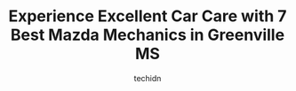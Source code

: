 ---
layout: ampstory
image: https://images.unsplash.com/photo-1618157176697-1bdb104f2896?ixlib=rb-4.0.3&ixid=MnwxMjA3fDB8MHxwaG90by1wYWdlfHx8fGVufDB8fHx8&auto=format&fit=crop&w=640&h=853&q=80
author: techidn
featured: false
description: Looking for reliable and skilled Mazda Mechanic in Greenville MS, USA? Your search ends here with the 7 best Mazda Mechanic in town. With their expertise and commitment to delivering excepti
title: Experience Excellent Car Care with 7 Best Mazda Mechanics in Greenville MS
cover:
   title: Experience Excellent Car Care with 7 Best Mazda Mechanics in Greenville MS
   subtitle: Rickpate
   background: https://images.unsplash.com/photo-1618157176697-1bdb104f2896?ixlib=rb-4.0.3&ixid=MnwxMjA3fDB8MHxwaG90by1wYWdlfHx8fGVufDB8fHx8&auto=format&fit=crop&w=640&h=853&q=80

pages: 
 - layout: thirds
   top: <h1>#1 Greenville Tire & Service</h1>
   bottom: "<p>They started work on my vehicle right away. They were cordial, and professional. The wait time wasnt long, considering the work that had to be done. And while no one lik</p>"
   background: https://www.knot35.com/toplist/wp-content/uploads/2023/06/best-mazda-mechanic-1-in-greenville-ms-1685841864.png
   backgroundblur: true
 - layout: thirds
   top: <h1>#2 Midas</h1>
   bottom: "<p>2033 US-82, Greenville, MS 38703, United States</p>"
   background: https://www.knot35.com/toplist/wp-content/uploads/2023/06/best-mazda-mechanic-2-in-greenville-ms-1685841865.jpeg
   cta:
      link: https://www.knot35.com/toplist/experience-excellent-car-care-with-7-best-mazda-mechanics-in-greenville-ms/
      text: Experience Excellent Car Care with 7 Best Mazda Mechanics in Greenville MS
 - layout: thirds
   top: <h1>#3 Davids Tire & Services Center Inc</h1>
   bottom: "<p>893 S Raceway Rd, Greenville, MS 38703, United States</p>"
   background: https://www.knot35.com/toplist/wp-content/uploads/2023/06/best-mazda-mechanic-3-in-greenville-ms-1685841865.jpeg
   cta:
      link: https://www.knot35.com/toplist/experience-excellent-car-care-with-7-best-mazda-mechanics-in-greenville-ms/
      text: Experience Excellent Car Care with 7 Best Mazda Mechanics in Greenville MS
 - layout: thirds
   top: <h1>#4 Specialized Auto Glass Inc</h1>
   bottom: "<p>2348 Paradise Ln, Greenville, MS 38701, United States</p>"
   background: https://images.unsplash.com/photo-1574169208507-84376144848b?ixlib=rb-4.0.3&ixid=MnwxMjA3fDB8MHxwaG90by1wYWdlfHx8fGVufDB8fHx8&auto=format&fit=crop&w=640&h=853&q=80
   cta:
      link: https://www.knot35.com/toplist/experience-excellent-car-care-with-7-best-mazda-mechanics-in-greenville-ms/
      text: Experience Excellent Car Care with 7 Best Mazda Mechanics in Greenville MS
 - layout: thirds
   top: <h1>#5 Mark Moore Auto Service Inc.</h1>
   bottom: "<p>753 S Raceway Rd, Greenville, MS 38703, United States</p>"
   background: https://images.unsplash.com/photo-1595364397663-fca4f075d796?ixlib=rb-4.0.3&ixid=MnwxMjA3fDB8MHxwaG90by1wYWdlfHx8fGVufDB8fHx8&auto=format&fit=crop&w=640&h=853&q=80
   cta:
      link: https://www.knot35.com/toplist/experience-excellent-car-care-with-7-best-mazda-mechanics-in-greenville-ms/
      text: Experience Excellent Car Care with 7 Best Mazda Mechanics in Greenville MS
 - layout: thirds
   top: <h1>#6 Macks Auto Repair</h1>
   bottom: "<p>715 US-82, Greenville, MS 38701, United States</p>"
   background: https://images.unsplash.com/photo-1564951434112-64d74cc2a2d7?ixlib=rb-4.0.3&ixid=MnwxMjA3fDB8MHxwaG90by1wYWdlfHx8fGVufDB8fHx8&auto=format&fit=crop&w=640&h=853&q=80
   cta:
      link: https://www.knot35.com/toplist/experience-excellent-car-care-with-7-best-mazda-mechanics-in-greenville-ms/
      text: Experience Excellent Car Care with 7 Best Mazda Mechanics in Greenville MS
 - layout: thirds
   top: <h1>#7 Deltas Mobile Mechanic Inc.</h1>
   bottom: "<p>564 8th St, Greenville, MS 38703, United States</p>"
   background: https://images.unsplash.com/photo-1567095761054-7a02e69e5c43?ixlib=rb-4.0.3&ixid=MnwxMjA3fDB8MHxwaG90by1wYWdlfHx8fGVufDB8fHx8&auto=format&fit=crop&w=640&h=853&q=80
   cta:
      link: https://www.knot35.com/toplist/experience-excellent-car-care-with-7-best-mazda-mechanics-in-greenville-ms/
      text: Experience Excellent Car Care with 7 Best Mazda Mechanics in Greenville MS
 - layout: thirds
   middle: Continue reading...
   background: https://images.unsplash.com/photo-1618005182384-a83a8bd57fbe?ixlib=rb-4.0.3&ixid=MnwxMjA3fDB8MHxwaG90by1wYWdlfHx8fGVufDB8fHx8&auto=format&fit=crop&w=640&h=853&q=80
   cta:
      link: https://www.knot35.com/toplist/experience-excellent-car-care-with-7-best-mazda-mechanics-in-greenville-ms/
      text: Experience Excellent Car Care with 7 Best Mazda Mechanics in Greenville MS
      
---